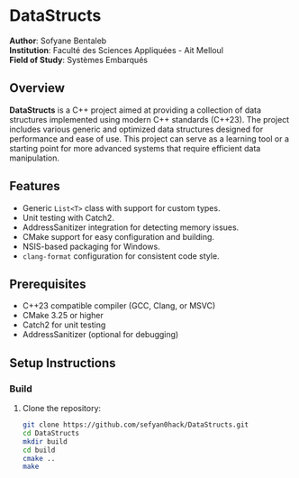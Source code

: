 # DataStructs

**Author**: Sofyane Bentaleb  
**Institution**: Faculté des Sciences Appliquées - Ait Melloul  
**Field of Study**: Systèmes Embarqués  

## Overview

**DataStructs** is a C++ project aimed at providing a collection of data structures implemented using modern C++ standards (C++23). The project includes various generic and optimized data structures designed for performance and ease of use. This project can serve as a learning tool or a starting point for more advanced systems that require efficient data manipulation.

## Features

- Generic `List<T>` class with support for custom types.
- Unit testing with Catch2.
- AddressSanitizer integration for detecting memory issues.
- CMake support for easy configuration and building.
- NSIS-based packaging for Windows.
- `clang-format` configuration for consistent code style.

## Prerequisites

- C++23 compatible compiler (GCC, Clang, or MSVC)
- CMake 3.25 or higher
- Catch2 for unit testing
- AddressSanitizer (optional for debugging)

## Setup Instructions

### Build

1. Clone the repository:
   ```bash
   git clone https://github.com/sefyan0hack/DataStructs.git
   cd DataStructs
   mkdir build
   cd build 
   cmake ..
   make
